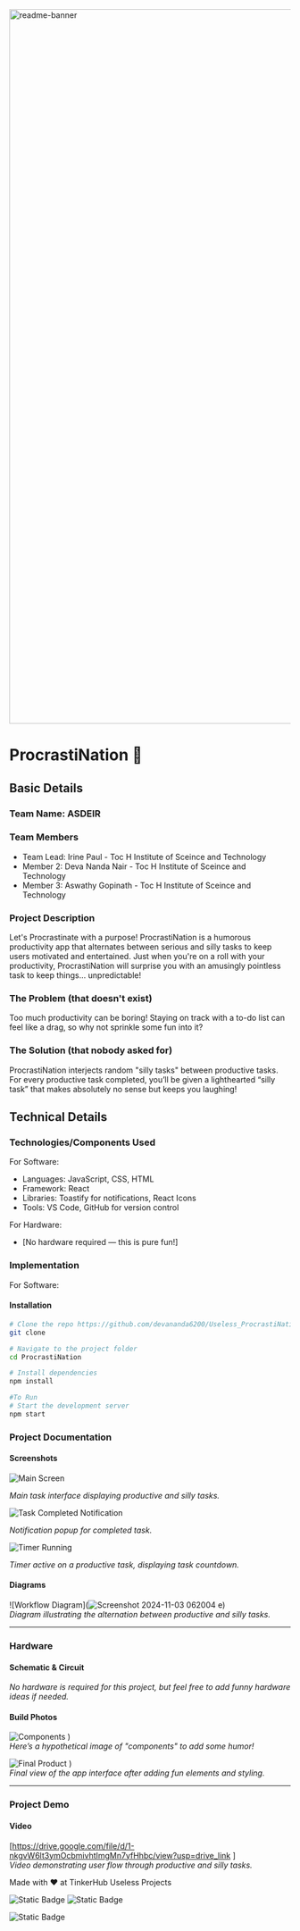 <img width="1280" alt="readme-banner" src="https://github.com/user-attachments/assets/35332e92-44cb-425b-9dff-27bcf1023c6c">

# ProcrastiNation 🎯

## Basic Details
### Team Name: ASDEIR

### Team Members
- Team Lead: Irine Paul - Toc H Institute of Sceince and Technology
- Member 2: Deva Nanda Nair - Toc H Institute of Sceince and Technology
- Member 3: Aswathy Gopinath - Toc H Institute of Sceince and Technology

### Project Description
Let's Procrastinate with a purpose!
ProcrastiNation is a humorous productivity app that alternates between serious and silly tasks to keep users motivated and entertained. Just when you're on a roll with your productivity, ProcrastiNation will surprise you with an amusingly pointless task to keep things... unpredictable!

### The Problem (that doesn't exist)
Too much productivity can be boring! Staying on track with a to-do list can feel like a drag, so why not sprinkle some fun into it?

### The Solution (that nobody asked for)
ProcrastiNation interjects random "silly tasks" between productive tasks. For every productive task completed, you’ll be given a lighthearted “silly task” that makes absolutely no sense but keeps you laughing!

## Technical Details
### Technologies/Components Used
For Software:
- Languages: JavaScript, CSS, HTML
- Framework: React
- Libraries: Toastify for notifications, React Icons
- Tools: VS Code, GitHub for version control

For Hardware:
- [No hardware required — this is pure fun!]

### Implementation
For Software:
#### Installation
```bash
# Clone the repo https://github.com/devananda6200/Useless_ProcrastiNation
git clone 

# Navigate to the project folder
cd ProcrastiNation

# Install dependencies
npm install

#To Run
# Start the development server
npm start

```
### Project Documentation

#### Screenshots
![Main Screen](https://github.com/user-attachments/assets/f860afe9-0056-4f8b-a72e-4a9a5188b52f)

*Main task interface displaying productive and silly tasks.*

![Task Completed Notification](https://github.com/user-attachments/assets/7a0e3818-15fa-4793-b2e6-2484d5d5bec9)

*Notification popup for completed task.*

![Timer Running](https://github.com/user-attachments/assets/1d8ae033-a077-4b56-8758-ad3e8e6bb8b8)
 
*Timer active on a productive task, displaying task countdown.*

#### Diagrams
![Workflow Diagram](![Screenshot 2024-11-03 062004](https://github.com/user-attachments/assets/1ee38438-8ccc-4e2c-a982-47ef3b584d87)
e)  
*Diagram illustrating the alternation between productive and silly tasks.*

---

### Hardware

#### Schematic & Circuit
_No hardware is required for this project, but feel free to add funny hardware ideas if needed._

#### Build Photos
![Components](https://github.com/user-attachments/assets/5f84ffb2-4c22-4093-b949-422c8b39390e)
)  
*Here’s a hypothetical image of "components" to add some humor!*

![Final Product](https://github.com/user-attachments/assets/f32b3a75-1806-4cc9-9917-061a9597d9a6)
)  
*Final view of the app interface after adding fun elements and styling.*

---

### Project Demo

#### Video
[https://drive.google.com/file/d/1-nkgvW6lt3ymOcbmivhtImgMn7yfHhbc/view?usp=drive_link ]  
*Video demonstrating user flow through productive and silly tasks.*


Made with ❤️ at TinkerHub Useless Projects 

![Static Badge](https://img.shields.io/badge/TinkerHub-24?color=%23000000&link=https%3A%2F%2Fwww.tinkerhub.org%2F)
![Static Badge](https://img.shields.io/badge/UselessProject--24-24?link=https%3A%2F%2Fwww.tinkerhub.org%2Fevents%2FQ2Q1TQKX6Q%2FUseless%2520Projects)

![Static Badge](https://img.shields.io/badge/UselessProject--24-24?link=https%3A%2F%2Fwww.tinkerhub.org%2Fevents%2FQ2Q1TQKX6Q%2FUseless%2520Projects)


